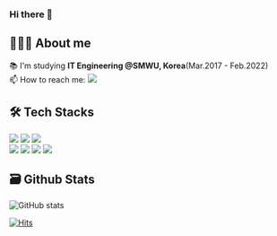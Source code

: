 ### Hi there 👋

## 👩🏻‍💻 About me

📚 I'm studying **IT Engineering @SMWU, Korea**(Mar.2017 - Feb.2022)<br/>
📫 How to reach me: <img src="https://img.shields.io/badge/kkyul17@naver.com-EA4335?style=flat-square&logo=Gmail&logoColor=white"/>

## 🛠 Tech Stacks
<a><img src="https://img.shields.io/badge/Python-3766AB?style=flat-square&logo=Python&logoColor=white"/>
  <img src="https://img.shields.io/badge/Java-007396?style=flat-square&logo=Java&logoColor=white"/>
<img src="https://img.shields.io/badge/JavaScript-F4D03F?style=flat-square&logo=JavaScript&logoColor=white"/></a><br/>
<a><img src="https://img.shields.io/badge/Spring-6DB33F?style=flat-square&logo=Spring&logoColor=white"/>
<img src="https://img.shields.io/badge/Spring Boot-6DB33F?style=flat-square&logo=SpringBoot&logoColor=white"/>
  <img src="https://img.shields.io/badge/MySQL-4479A1?style=flat-square&logo=MySQL&logoColor=white"/>
<img src="https://img.shields.io/badge/AWS-232F3E?style=flat-square&logo=Amazon AWS&logoColor=white"/></a>

## 🗃️ Github Stats
![GitHub stats](https://github-readme-stats.vercel.app/api?username=kyurimki&theme=midnight-purple&show_icons=true)

[![Hits](https://hits.seeyoufarm.com/api/count/incr/badge.svg?url=https%3A%2F%2Fgithub.com%2Fkyurimki%2Fhit-counter&count_bg=%239F3DC8&title_bg=%235A5A5A&icon=github.svg&icon_color=%23E7E7E7&title=hits&edge_flat=false)](https://hits.seeyoufarm.com)
